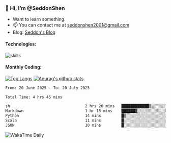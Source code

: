 ### 👋 Hi, I’m @SeddonShen
- Want to learn something.
- 📫 You can contact me at seddonshen2001@gmail.com
- Blog: [Seddon's Blog](https://seddonshen.github.io/)
#### Technologies:

![skills](https://skillicons.dev/icons?i=scala,js,html,css,bootstrap,jquery,c,cpp,cloudflare,django,docker,flask,git,github,githubactions,linux,latex,mysql,nodejs,ps,php,pr,py,raspberrypi,redis,unreal,v,vscode,vue,bash)

#### Monthly Coding:
[![Top Langs](https://github-readme-stats.vercel.app/api/top-langs?username=seddonshen&show_icons=true&locale=en&layout=compact&hide=html&langs_count=8)](https://github.com/SeddonShen/)
[![Anurag's github stats](https://github-readme-stats.vercel.app/api?username=SeddonShen&count_private=true&show_icons=true)](https://github.com/anuraghazra/github-readme-stats)
<!--START_SECTION:waka-->

```txt
From: 20 June 2025 - To: 20 July 2025

Total Time: 4 hrs 45 mins

sh                                 2 hrs 20 mins   ████████████▒░░░░░░░░░░░░   49.38 %
Markdown                           1 hr 15 mins    ██████▓░░░░░░░░░░░░░░░░░░   26.52 %
Python                             14 mins         █▒░░░░░░░░░░░░░░░░░░░░░░░   05.06 %
Scala                              11 mins         █░░░░░░░░░░░░░░░░░░░░░░░░   04.20 %
JSON                               10 mins         █░░░░░░░░░░░░░░░░░░░░░░░░   03.84 %
```

<!--END_SECTION:waka-->

![WakaTime Daily](https://wakatime.com/share/@seddon2001/61a7e342-5f12-4fea-bf92-1fac161e97d6.svg)
<!---
SeddonShen/SeddonShen is a ✨ special ✨ repository because its `README.md` (this file) appears on your GitHub profile.
You can click the Preview link to take a look at your changes.
--->
